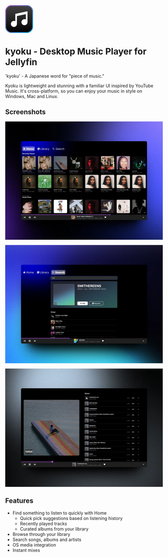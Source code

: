 <img src="./src-tauri/icons/Square89x89Logo.png" alt="App icon">

# kyoku - Desktop Music Player for Jellyfin

'kyoku' - A Japanese word for "piece of music."

Kyoku is lightweight and stunning with a familiar UI inspired by YouTube Music. It's cross-platform, so you can enjoy your music in style on Windows, Mac and Linux.

## Screenshots

![Home](./docs/kyoku-home.webp)

![Search](./docs/kyoku-search.webp)

![Queue](./docs/kyoku-queue.webp)

## Features

- Find something to listen to quickly with Home
  - Quick pick suggestions based on listening history
  - Recently played tracks
  - Curated albums from your library
- Browse through your library
- Search songs, albums and artists
- OS media integration
- Instant mixes
